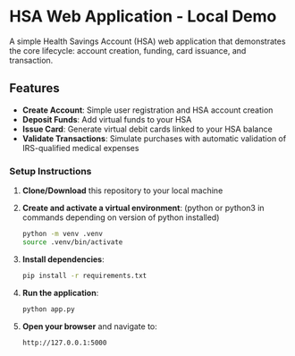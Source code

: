 # HSA Web Application - Local Demo

A simple Health Savings Account (HSA) web application that demonstrates the core lifecycle: account creation, funding, card issuance, and transaction.

## Features

- **Create Account**: Simple user registration and HSA account creation
- **Deposit Funds**: Add virtual funds to your HSA
- **Issue Card**: Generate virtual debit cards linked to your HSA balance
- **Validate Transactions**: Simulate purchases with automatic validation of IRS-qualified medical expenses



### Setup Instructions

1. **Clone/Download** this repository to your local machine

2. **Create and activate a virtual environment**: (python or python3 in commands depending on version of python installed)
   ```bash
   python -m venv .venv
   source .venv/bin/activate   
   ```

3. **Install dependencies**:
   ```bash
   pip install -r requirements.txt
   ```

4. **Run the application**:
   ```bash
   python app.py
   ```

5. **Open your browser** and navigate to:
   ```
   http://127.0.0.1:5000
   ```


